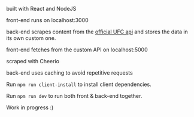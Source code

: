 built with React and NodeJS

front-end runs on localhost:3000

back-end scrapes content from the [official UFC api](http://ufc-data-api.ufc.com) and stores the data in its own custom one.

front-end fetches from the custom API on localhost:5000

scraped with Cheerio

back-end uses caching to avoid repetitive requests

Run `npm run client-install` to install client dependencies.

Run `npm run dev` to run both front & back-end together.

Work in progress :)
